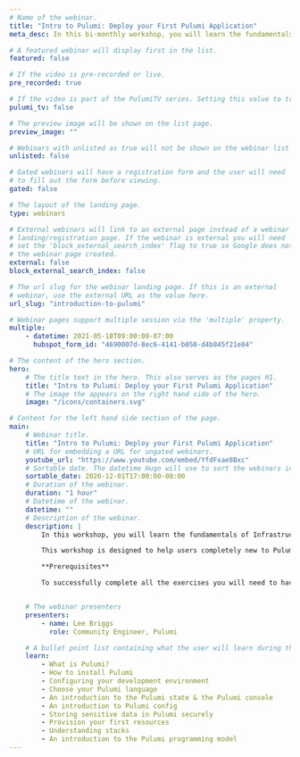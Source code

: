 ```yaml
---
# Name of the webinar.
title: "Intro to Pulumi: Deploy your First Pulumi Application"
meta_desc: In this bi-monthly workshop, you will learn the fundamentals of Infrastructure as Code through guided exercises using Pulumi's Cloud Engineering platform.

# A featured webinar will display first in the list.
featured: false

# If the video is pre-recorded or live.
pre_recorded: true

# If the video is part of the PulumiTV series. Setting this value to true will list the video in the "PulumiTV" section.
pulumi_tv: false

# The preview image will be shown on the list page.
preview_image: ""

# Webinars with unlisted as true will not be shown on the webinar list
unlisted: false

# Gated webinars will have a registration form and the user will need
# to fill out the form before viewing.
gated: false

# The layout of the landing page.
type: webinars

# External webinars will link to an external page instead of a webinar
# landing/registration page. If the webinar is external you will need
# set the 'block_external_search_index' flag to true so Google does not index
# the webinar page created.
external: false
block_external_search_index: false

# The url slug for the webinar landing page. If this is an external
# webinar, use the external URL as the value here.
url_slug: "introduction-to-pulumi"

# Webinar pages support multiple session via the 'multiple' property.
multiple:
    - datetime: 2021-05-18T09:00:00-07:00
      hubspot_form_id: "4690007d-8ec6-4141-b050-d4b845f21e04"

# The content of the hero section.
hero:
    # The title text in the hero. This also serves as the pages H1.
    title: "Intro to Pulumi: Deploy your First Pulumi Application"
    # The image the appears on the right hand side of the hero.
    image: "/icons/containers.svg"

# Content for the left hand side section of the page.
main:
    # Webinar title.
    title: "Intro to Pulumi: Deploy your First Pulumi Application"
    # URL for embedding a URL for ungated webinars.
    youtube_url: "https://www.youtube.com/embed/YfdFxae8Bxc"
    # Sortable date. The datetime Hugo will use to sort the webinars in date order.
    sortable_date: 2020-12-01T17:00:00-08:00
    # Duration of the webinar.
    duration: "1 hour"
    # Datetime of the webinar.
    datetime: ""
    # Description of the webinar.
    description: |
        In this workshop, you will learn the fundamentals of Infrastructure as Code through a series of guided exercises using Pulumi's Cloud Engineering platform. You will be introduced to Pulumi, an infrastructure as code platform where you can use programming languages to provision modern cloud infrastructure.

        This workshop is designed to help users completely new to Pulumi become familiar with the core concepts needed to be effective with the Pulumi Infrastructure as Code platform. We will guide through the Pulumi platform with diagrams and a series of hands on exercises to help you understand the building blocks available in Pulumi.

        **Prerequisites**

        To successfully complete all the exercises you will need to have [Docker](https://docs.docker.com/get-docker/) installed on your machine. You can also install the [Pulumi CLI](/docs/get-started/install/) ahead of time, but we will walk you through the install process during the session.


    # The webinar presenters
    presenters:
        - name: Lee Briggs
          role: Community Engineer, Pulumi

    # A bullet point list containing what the user will learn during the webinar.
    learn:
        - What is Pulumi?
        - How to install Pulumi
        - Configuring your development environment
        - Choose your Pulumi language
        - An introduction to the Pulumi state & the Pulumi console
        - An introduction to Pulumi config
        - Storing sensitive data in Pulumi securely
        - Provision your first resources
        - Understanding stacks
        - An introduction to the Pulumi programming model
---
```


